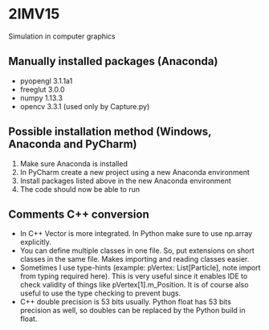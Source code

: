 # 2IMV15 
Simulation in computer graphics

## Manually installed packages (Anaconda)
* pyopengl 3.1.1a1
* freeglut 3.0.0
* numpy 1.13.3
* opencv 3.3.1 (used only by Capture.py)

## Possible installation method (Windows, Anaconda and PyCharm)
1. Make sure Anaconda is installed
2. In PyCharm create a new project using a new Anaconda environment
3. Install packages listed above in the new Anaconda environment 
4. The code should now be able to run

## Comments C++ conversion
* In C++ Vector is more integrated. In Python make sure to use np.array explicitly.
* You can define multiple classes in one file. So, put extensions on short classes
  in the same file. Makes importing and reading classes easier.
* Sometimes I use type-hints (example: pVertex: List[Particle], note import from
  typing required here). This is very useful since it enables IDE to check validity
  of things like pVertex[1].m_Position. It is of course also useful to use the type
  checking to prevent bugs.
* C++ double precision is 53 bits usually. Python float has 53 bits precision as well,
  so doubles can be replaced by the Python build in float.